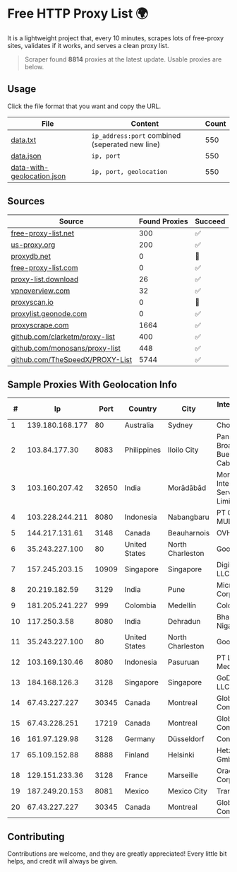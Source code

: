 
# Free HTTP Proxy List 🌍

It is a lightweight project that, every 10 minutes, scrapes lots of free-proxy sites, validates if it works, and serves a clean proxy list.


> Scraper found **8814** proxies at the latest update. Usable proxies are below.

## Usage

Click the file format that you want and copy the URL.


|File|Content|Count|
|----|-------|-----|
|[data.txt](https://raw.githubusercontent.com/themiralay/Proxy-List-World/master/data.txt)|`ip_address:port` combined (seperated new line)|550|
|[data.json](https://raw.githubusercontent.com/themiralay/Proxy-List-World/master/data.json)|`ip, port`|550|
|[data-with-geolocation.json](https://raw.githubusercontent.com/themiralay/Proxy-List-World/master/data-with-geolocation.json)|`ip, port, geolocation`|550|

## Sources

|Source|Found Proxies|Succeed|
|------|-------------|-------|
|[free-proxy-list.net](https://free-proxy-list.net)|300|✅|
|[us-proxy.org](https://www.us-proxy.org)|200|✅|
|[proxydb.net](http://proxydb.net)|0|🚫|
|[free-proxy-list.com](https://free-proxy-list.com/?page=&port=&type%5B%5D=http&type%5B%5D=https&up_time=0&search=Search)|0|✅|
|[proxy-list.download](https://www.proxy-list.download/HTTP)|26|✅|
|[vpnoverview.com](https://vpnoverview.com/privacy/anonymous-browsing/free-proxy-servers)|32|✅|
|[proxyscan.io](https://www.proxyscan.io)|0|🚫|
|[proxylist.geonode.com](https://proxylist.geonode.com/api/proxy-list?limit=300&page=1&sort_by=lastChecked&sort_type=desc&protocols=http,https)|0|✅|
|[proxyscrape.com](https://api.proxyscrape.com/v2/?request=displayproxies&protocol=http&timeout=10000&country=all&ssl=all&anonymity=all)|1664|✅|
|[github.com/clarketm/proxy-list](https://raw.githubusercontent.com/clarketm/proxy-list/master/proxy-list-raw.txt)|400|✅|
|[github.com/monosans/proxy-list](https://raw.githubusercontent.com/monosans/proxy-list/main/proxies/http.txt)|448|✅|
|[github.com/TheSpeedX/PROXY-List](https://raw.githubusercontent.com/TheSpeedX/PROXY-List/master/http.txt)|5744|✅|


## Sample Proxies With Geolocation Info

|#|Ip|Port|Country|City|Internet Service Provider|
|-|--|----|-------|----|-------------------------|
|1|139.180.168.177|80|Australia|Sydney|Choopa|
|2|103.84.177.30|8083|Philippines|Iloilo City|Panay Broadband / Buenavista Cable TV., Inc.|
|3|103.160.207.42|32650|India|Morādābād|Moradabad Internet Services Private Limited|
|4|103.228.244.211|8080|Indonesia|Nabangbaru|PT GIGA PATRA MULTIMEDIA|
|5|144.217.131.61|3148|Canada|Beauharnois|OVH Hosting|
|6|35.243.227.100|80|United States|North Charleston|Google LLC|
|7|157.245.203.15|10909|Singapore|Singapore|DigitalOcean, LLC|
|8|20.219.182.59|3129|India|Pune|Microsoft Corporation|
|9|181.205.241.227|999|Colombia|Medellín|Colombia Móvil|
|10|117.250.3.58|8080|India|Dehradun|Bharat Sanchar Nigam Ltd|
|11|35.243.227.100|80|United States|North Charleston|Google LLC|
|12|103.169.130.46|8080|Indonesia|Pasuruan|PT Lancar Artha Media Data|
|13|184.168.126.3|3128|Singapore|Singapore|GoDaddy.com, LLC|
|14|67.43.227.227|30345|Canada|Montreal|GloboTech Communications|
|15|67.43.228.251|17219|Canada|Montreal|GloboTech Communications|
|16|161.97.129.98|3128|Germany|Düsseldorf|Contabo GmbH|
|17|65.109.152.88|8888|Finland|Helsinki|Hetzner Online GmbH|
|18|129.151.233.36|3128|France|Marseille|Oracle Corporation|
|19|187.249.20.153|8081|Mexico|Mexico City|Transtelco Inc|
|20|67.43.227.227|30345|Canada|Montreal|GloboTech Communications|



## Contributing

Contributions are welcome, and they are greatly appreciated! Every
little bit helps, and credit will always be given.

